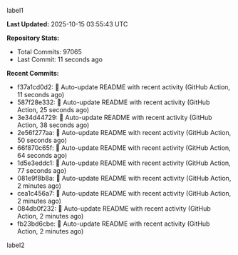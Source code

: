 
label1 
<!-- ACTIVITY_START -->
**Last Updated:** 2025-10-15 03:55:43 UTC

**Repository Stats:**
- Total Commits: 97065
- Last Commit: 11 seconds ago

**Recent Commits:**
- f37a1cd0d2: 🤖 Auto-update README with recent activity (GitHub Action, 11 seconds ago)
- 587f28e332: 🤖 Auto-update README with recent activity (GitHub Action, 25 seconds ago)
- 3e34d44729: 🤖 Auto-update README with recent activity (GitHub Action, 38 seconds ago)
- 2e56f277aa: 🤖 Auto-update README with recent activity (GitHub Action, 50 seconds ago)
- 66f870c65f: 🤖 Auto-update README with recent activity (GitHub Action, 64 seconds ago)
- 1d5e3eddc1: 🤖 Auto-update README with recent activity (GitHub Action, 77 seconds ago)
- 081e9f8b8a: 🤖 Auto-update README with recent activity (GitHub Action, 2 minutes ago)
- cea1c456a7: 🤖 Auto-update README with recent activity (GitHub Action, 2 minutes ago)
- 084db0f232: 🤖 Auto-update README with recent activity (GitHub Action, 2 minutes ago)
- fb23bd6cbe: 🤖 Auto-update README with recent activity (GitHub Action, 2 minutes ago)
<!-- ACTIVITY_END -->

label2

